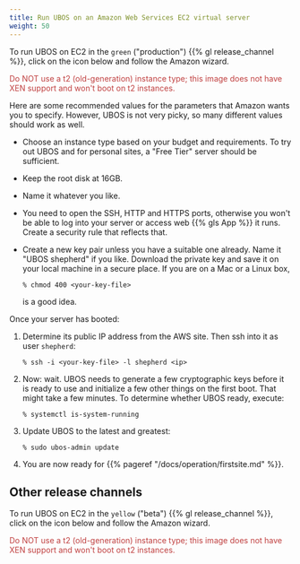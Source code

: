 ```yaml
---
title: Run UBOS on an Amazon Web Services EC2 virtual server
weight: 50
---
```


To run UBOS on EC2 in the `green` ("production") {{% gl release_channel %}}, click on the icon
below and follow the Amazon wizard.

<style>
div.ubos-amazon-ec2-image { margin: 0 auto }
</style>
<script id="ubos-amazon-ec2-image-green" src="/include/amazon-ec2-image-green.js"></script>
<p style="color: #c04040">Do NOT use a t2 (old-generation) instance type; this image does not have XEN support
and won't boot on t2 instances.</p>

Here are some recommended values for the parameters that Amazon wants you to specify.
However, UBOS is not very picky, so many different values should work as well.

* Choose an instance type based on your budget and requirements. To try out UBOS
  and for personal sites, a "Free Tier" server should be sufficient.

* Keep the root disk at 16GB.

* Name it whatever you like.

* You need to open the SSH, HTTP and HTTPS ports, otherwise you won't be able
  to log into your server or access web {{% gls App %}} it runs. Create a security rule
  that reflects that.

* Create a new key pair unless you have a suitable one already. Name it
  "UBOS shepherd" if you like. Download the private key and save it on your
  local machine in a secure place. If you are on a Mac or a Linux box,

  ```
  % chmod 400 <your-key-file>
  ```

  is a good idea.

Once your server has booted:

1. Determine its public IP address from the AWS site. Then ssh into it as user ``shepherd``:

   ```
   % ssh -i <your-key-file> -l shepherd <ip>
   ```

1. Now: wait. UBOS needs to generate a few cryptographic keys before it is ready to use
   and initialize a few other things on the first boot. That might take a few minutes.
   To determine whether UBOS ready, execute:

   ```
   % systemctl is-system-running
   ```

1. Update UBOS to the latest and greatest:

   ```
   % sudo ubos-admin update
   ```

1. You are now ready for {{% pageref "/docs/operation/firstsite.md" %}}.

## Other release channels

To run UBOS on EC2 in the `yellow` ("beta") {{% gl release_channel %}}, click on the icon
below and follow the Amazon wizard.

<script id="ubos-amazon-ec2-image-yellow" src="/include/amazon-ec2-image-yellow.js"></script>
<p style="color: #c04040">Do NOT use a t2 (old-generation) instance type; this image does not have XEN support
and won't boot on t2 instances.</p>
